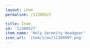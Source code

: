 ```yaml
---
layout: item
permalink: /11300527

title: Item
id: '11300527'
item_name: 'Holy Serenity Headgear'
icon_url: 'item/icon/11309997.png'
---
```

